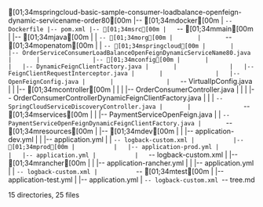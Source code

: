 [01;34mspringcloud-basic-sample-consumer-loadbalance-openfeign-dynamic-servicename-order80[00m
|-- [01;34mdocker[00m
|   `-- Dockerfile
|-- pom.xml
|-- [01;34msrc[00m
|   `-- [01;34mmain[00m
|       |-- [01;34mjava[00m
|       |   `-- [01;34morg[00m
|       |       `-- [01;34mopenatom[00m
|       |           `-- [01;34mspringcloud[00m
|       |               |-- OrderServiceConsumerLoadBalanceOpenFeignDynamicServiceName80.java
|       |               |-- [01;34mconfig[00m
|       |               |   |-- DynamicFeignClientFactory.java
|       |               |   |-- FeignClientRequestInterceptor.java
|       |               |   |-- OpenFeignConfig.java
|       |               |   `-- VirtualIpConfig.java
|       |               |-- [01;34mcontroller[00m
|       |               |   |-- OrderConsumerController.java
|       |               |   |-- OrderConsumerControllerDynamicFeignClientFactory.java
|       |               |   `-- SpringCloudServiceDiscoveryController.java
|       |               `-- [01;34mservices[00m
|       |                   |-- PaymentServiceOpenFeign.java
|       |                   `-- PaymentServiceOpenFeignDynamicFeignClientFactory.java
|       `-- [01;34mresources[00m
|           |-- [01;34mdev[00m
|           |   |-- application-dev.yml
|           |   |-- application.yml
|           |   `-- logback-custom.xml
|           |-- [01;34mprod[00m
|           |   |-- application-prod.yml
|           |   |-- application.yml
|           |   `-- logback-custom.xml
|           |-- [01;34mrancher[00m
|           |   |-- application-rancher.yml
|           |   |-- application.yml
|           |   `-- logback-custom.xml
|           `-- [01;34mtest[00m
|               |-- application-test.yml
|               |-- application.yml
|               `-- logback-custom.xml
`-- tree.md

15 directories, 25 files
